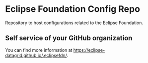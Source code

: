 # Eclipse Foundation Config Repo

Repository to host configurations related to the Eclipse Foundation.

## Self service of your GitHub organization

You can find more information at <https://eclipse-datagrid.github.io/.eclipsefdn/>.
